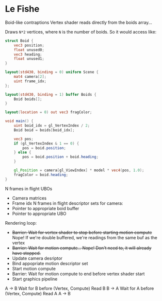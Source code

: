 # Le Fishe
Boid-like contraptions
Vertex shader reads directly from the boids array...

Draws `N*2` vertices, where `N` is the number of boids. So it would access like:

```glsl
struct Boid {
    vec3 position;
    float unused0;
    vec3 heading;
    float unused1;
}

layout(std430, binding = 0) uniform Scene {
    mat4 camera[2];
    uint frame_idx;
};

layout(std430, binding = 1) buffer Boids {
    Boid boids[];
}

layout(location = 0) out vec3 fragColor;

void main() {
    uint boid_idx = gl_VertexIndex / 2;
    Boid boid = boids[boid_idx];

    vec3 pos;
    if (gl_VertexIndex & 1 == 0) {
        pos = boid.position;
    } else {
        pos = boid.position + boid.heading;
    }

    gl_Position = camera[gl_ViewIndex] * model * vec4(pos, 1.0);
    fragColor = boid.heading;
}
```
N frames in flight UBOs
* Camera matrices
* Frame idx
N frames in flight descriptor sets for camera:
* Pointer to appropriate boid buffer
* Pointer to appropriate UBO


Rendering loop:
* ~~Barrier: Wait for vertex shader to stop before starting motion compute~~ Nope! If we're double buffered, we're readings from the same buf as the vertex
* ~~Barrier: Wait for motion compute... Nope! Don't need to, it will already have stopped.~~
* Update camera desriptor
* Bind appopriate motion descriptor set
* Start motion compute
* Barrier: Wait for motion compute to end before vertex shader start
* Start graphics pipeline 

A -> B
Wait for B before (Vertex, Compute)
Read B
B -> A
Wait for A before (Vertex, Compute)
Read A
A -> B
